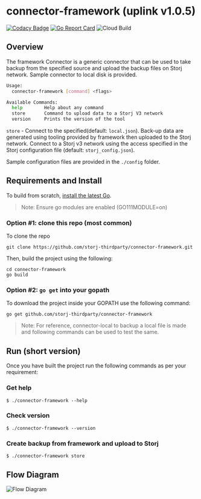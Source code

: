 # connector-framework (uplink v1.0.5)

[![Codacy Badge](https://api.codacy.com/project/badge/Grade/253d84109b174697b8453e81d8998073)](https://app.codacy.com/gh/storj-thirdparty/connector-framework?utm_source=github.com&utm_medium=referral&utm_content=storj-thirdparty/connector-framework&utm_campaign=Badge_Grade_Dashboard)
[![Go Report Card](https://goreportcard.com/badge/github.com/storj-thirdparty/connector-framework)](https://goreportcard.com/report/github.com/storj-thirdparty/connector-framework)
![Cloud Build](https://storage.googleapis.com/storj-utropic-services-badges/builds/connector-framework/branches/master.svg)

## Overview

The framework Connector is a generic connector that can be used to take backup from the specified source and upload the backup files on Storj network. Sample connector to local disk is provided.

```bash
Usage:
  connector-framework [command] <flags>

Available Commands:
  help        Help about any command
  store       Command to upload data to a Storj V3 network
  version     Prints the version of the tool
```


`store` - Connect to the specified(default: `local.json`). Back-up data are generated using tooling provided by framework then uploaded to the Storj network. Connect to a Storj v3 network using the access specified in the Storj configuration file (default: `storj_config.json`).


Sample configuration files are provided in the `./config` folder.



## Requirements and Install

To build from scratch, [install the latest Go](https://golang.org/doc/install#install).

> Note: Ensure go modules are enabled (GO111MODULE=on)



### Option #1: clone this repo (most common)

To clone the repo

```
git clone https://github.com/storj-thirdparty/connector-framework.git
```

Then, build the project using the following:

```
cd connector-framework
go build
```



### Option #2:  ``go get`` into your gopath

To download the project inside your GOPATH use the following command:

```
go get github.com/storj-thirdparty/connector-framework
```


> Note: For reference, connector-local to backup a local file is made and following commands can be used to test the same.


## Run (short version)

Once you have built the project run the following commands as per your requirement:

### Get help

```
$ ./connector-framework --help
```

### Check version

```
$ ./connector-framework --version
```

### Create backup from framework and upload to Storj

```
$ ./connector-framework store
```


## Flow Diagram

![Flow Diagram](/_images/arch.drawio.png ':include :type=iframe width=100% height=1000px')
